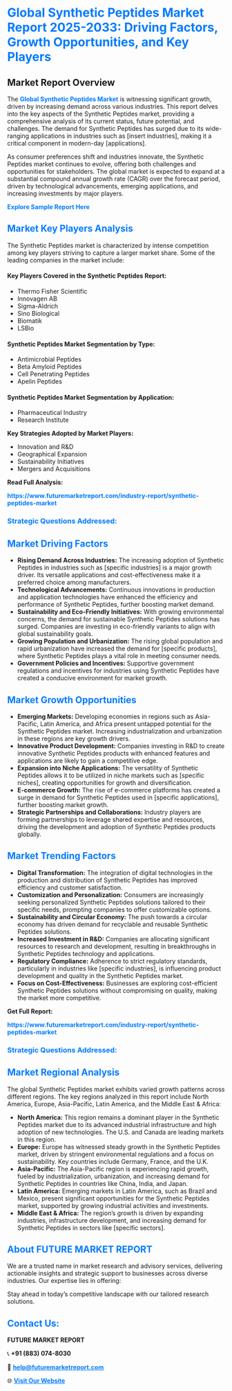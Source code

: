 <h1 style="color: #007BFF;">Global Synthetic Peptides Market Report 2025-2033: Driving Factors, Growth Opportunities, and Key Players</h1>

<section id="overview">
<h2>Market Report Overview</h2>
<p>The <a href="https://www.futuremarketreport.com/industry-report/synthetic-peptides-market" style="color: #007BFF; text-decoration: none;"><strong>Global Synthetic Peptides Market</strong></a> is witnessing significant growth, driven by increasing demand across various industries. This report delves into the key aspects of the Synthetic Peptides market, providing a comprehensive analysis of its current status, future potential, and challenges. The demand for Synthetic Peptides has surged due to its wide-ranging applications in industries such as [insert industries], making it a critical component in modern-day [applications].</p>
<p>As consumer preferences shift and industries innovate, the Synthetic Peptides market continues to evolve, offering both challenges and opportunities for stakeholders. The global market is expected to expand at a substantial compound annual growth rate (CAGR) over the forecast period, driven by technological advancements, emerging applications, and increasing investments by major players.</p>
</section>

<section id="overview">
<p><a href="https://www.futuremarketreport.com/request-sample/reportId=91841" style="color: #007BFF; text-decoration: none;"><strong>Explore Sample Report Here</strong></a></p>
</section>

<section id="key-players">
<h2 style="color: #007BFF;">Market Key Players Analysis</h2>
<p>The Synthetic Peptides market is characterized by intense competition among key players striving to capture a larger market share. Some of the leading companies in the market include:</p>
<h4>Key Players Covered in the Synthetic Peptides Report:</h4>
<ul><li>Thermo Fisher Scientific</li><li>Innovagen AB</li><li>Sigma-Aldrich</li><li>Sino Biological</li><li>Biomatik</li><li>LSBio</li></ul>
<h4>Synthetic Peptides Market Segmentation by Type:</h4>
<ul><li>Antimicrobial Peptides</li><li>Beta Amyloid Peptides</li><li>Cell Penetrating Peptides</li><li>Apelin Peptides</li></ul>

<h4>Synthetic Peptides Market Segmentation by Application:</h4>
<ul><li>Pharmaceutical Industry</li><li>Research Institute</li></ul>
<p><strong>Key Strategies Adopted by Market Players:</strong></p>
<ul>
<li>Innovation and R&D</li>
<li>Geographical Expansion</li>
<li>Sustainability Initiatives</li>
<li>Mergers and Acquisitions</li>
</ul>
</section>

<section>
<p><strong>Read Full Analysis: </strong></p><a href="https://www.futuremarketreport.com/industry-report/synthetic-peptides-market" style="color: #007BFF; text-decoration: none;"><strong>https://www.futuremarketreport.com/industry-report/synthetic-peptides-market</strong></a>
<h3 style="color: #007BFF;">Strategic Questions Addressed:</h3>
</section>

<section id="driving-factors">
<h2 style="color: #007BFF;">Market Driving Factors</h2>
<ul>
<li><strong>Rising Demand Across Industries:</strong> The increasing adoption of Synthetic Peptides in industries such as [specific industries] is a major growth driver. Its versatile applications and cost-effectiveness make it a preferred choice among manufacturers.</li>
<li><strong>Technological Advancements:</strong> Continuous innovations in production and application technologies have enhanced the efficiency and performance of Synthetic Peptides, further boosting market demand.</li>
<li><strong>Sustainability and Eco-Friendly Initiatives:</strong> With growing environmental concerns, the demand for sustainable Synthetic Peptides solutions has surged. Companies are investing in eco-friendly variants to align with global sustainability goals.</li>
<li><strong>Growing Population and Urbanization:</strong> The rising global population and rapid urbanization have increased the demand for [specific products], where Synthetic Peptides plays a vital role in meeting consumer needs.</li>
<li><strong>Government Policies and Incentives:</strong> Supportive government regulations and incentives for industries using Synthetic Peptides have created a conducive environment for market growth.</li>
</ul>
</section>

<section id="growth-opportunities">
<h2 style="color: #007BFF;">Market Growth Opportunities</h2>
<ul>
<li><strong>Emerging Markets:</strong> Developing economies in regions such as Asia-Pacific, Latin America, and Africa present untapped potential for the Synthetic Peptides market. Increasing industrialization and urbanization in these regions are key growth drivers.</li>
<li><strong>Innovative Product Development:</strong> Companies investing in R&D to create innovative Synthetic Peptides products with enhanced features and applications are likely to gain a competitive edge.</li>
<li><strong>Expansion into Niche Applications:</strong> The versatility of Synthetic Peptides allows it to be utilized in niche markets such as [specific niches], creating opportunities for growth and diversification.</li>
<li><strong>E-commerce Growth:</strong> The rise of e-commerce platforms has created a surge in demand for Synthetic Peptides used in [specific applications], further boosting market growth.</li>
<li><strong>Strategic Partnerships and Collaborations:</strong> Industry players are forming partnerships to leverage shared expertise and resources, driving the development and adoption of Synthetic Peptides products globally.</li>
</ul>
</section>

<section id="trending-factors">
<h2 style="color: #007BFF;">Market Trending Factors</h2>
<ul>
<li><strong>Digital Transformation:</strong> The integration of digital technologies in the production and distribution of Synthetic Peptides has improved efficiency and customer satisfaction.</li>
<li><strong>Customization and Personalization:</strong> Consumers are increasingly seeking personalized Synthetic Peptides solutions tailored to their specific needs, prompting companies to offer customizable options.</li>
<li><strong>Sustainability and Circular Economy:</strong> The push towards a circular economy has driven demand for recyclable and reusable Synthetic Peptides solutions.</li>
<li><strong>Increased Investment in R&D:</strong> Companies are allocating significant resources to research and development, resulting in breakthroughs in Synthetic Peptides technology and applications.</li>
<li><strong>Regulatory Compliance:</strong> Adherence to strict regulatory standards, particularly in industries like [specific industries], is influencing product development and quality in the Synthetic Peptides market.</li>
<li><strong>Focus on Cost-Effectiveness:</strong> Businesses are exploring cost-efficient Synthetic Peptides solutions without compromising on quality, making the market more competitive.</li>
</ul>
</section>

<section>
<p><strong>Get Full Report: </strong></p><a href="https://www.futuremarketreport.com/industry-report/synthetic-peptides-market" style="color: #007BFF; text-decoration: none;"><strong>https://www.futuremarketreport.com/industry-report/synthetic-peptides-market</strong></a>
<h3 style="color: #007BFF;">Strategic Questions Addressed:</h3>
</section>


<section id="regional-analysis">
<h2 style="color: #007BFF;">Market Regional Analysis</h2>
<p>The global Synthetic Peptides market exhibits varied growth patterns across different regions. The key regions analyzed in this report include North America, Europe, Asia-Pacific, Latin America, and the Middle East & Africa:</p>
<ul>
<li><strong>North America:</strong> This region remains a dominant player in the Synthetic Peptides market due to its advanced industrial infrastructure and high adoption of new technologies. The U.S. and Canada are leading markets in this region.</li>
<li><strong>Europe:</strong> Europe has witnessed steady growth in the Synthetic Peptides market, driven by stringent environmental regulations and a focus on sustainability. Key countries include Germany, France, and the U.K.</li>
<li><strong>Asia-Pacific:</strong> The Asia-Pacific region is experiencing rapid growth, fueled by industrialization, urbanization, and increasing demand for Synthetic Peptides in countries like China, India, and Japan.</li>
<li><strong>Latin America:</strong> Emerging markets in Latin America, such as Brazil and Mexico, present significant opportunities for the Synthetic Peptides market, supported by growing industrial activities and investments.</li>
<li><strong>Middle East & Africa:</strong> The region’s growth is driven by expanding industries, infrastructure development, and increasing demand for Synthetic Peptides in sectors like [specific sectors].</li>
</ul>
</section>

<footer>
<h2 style="color: #007BFF;">About FUTURE MARKET REPORT</h2>
<p>We are a trusted name in market research and advisory services, delivering actionable insights and strategic support to businesses across diverse industries. Our expertise lies in offering:</p>

<p>Stay ahead in today’s competitive landscape with our tailored research solutions.</p>

<h2 style="color: #007BFF;">Contact Us:</h2>
<p><strong>FUTURE MARKET REPORT</strong></p>
<p>📞 <strong>+91 (883) 074-8030</strong></p>
<p>📧 <strong><a href="mailto:help@futuremarketreport.com" style="color: #007BFF;">help@futuremarketreport.com</a></strong></p>
<p>🌐 <strong><a href="https://www.futuremarketreport.com/" style="color: #007BFF;">Visit Our Website</a></strong></p>
</footer>
